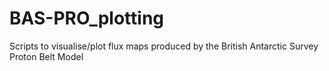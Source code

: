 # BAS-PRO_plotting
Scripts to visualise/plot flux maps produced by the British Antarctic Survey Proton Belt Model
